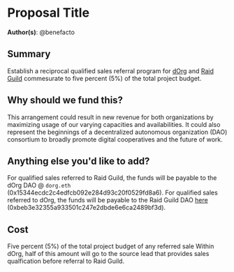 # Proposal Title

**Author(s)**: @benefacto

## Summary

Establish a reciprocal qualified sales referral program for [dOrg](https://dorg.tech/) and [Raid Guild](https://raidguild.org/) commesurate to five percent (5%) of the total project budget. 

## Why should we fund this?

This arrangement could result in new revenue for both organizations by maximizing usage of our varying capacities and availabilities.
It could also represent the beginnings of a decentralized autonomous organization (DAO) consortium to broadly promote digital cooperatives and the future of work.

## Anything else you'd like to add?

For qualified sales referred to Raid Guild, the funds will be payable to the dOrg DAO @ `dorg.eth` (0x15344ecdc2c4edfcb092e284d93c20f0529fd8a6).
For qualified sales referred to dOrg, the funds will be payable to the Raid Guild DAO [here](https://pokemol.com/dao/0xbeb3e32355a933501c247e2dbde6e6ca2489bf3d) (0xbeb3e32355a933501c247e2dbde6e6ca2489bf3d).

## Cost

Five percent (5%) of the total project budget of any referred sale
Within dOrg, half of this amount will go to the source lead that provides sales qualfication before referral to Raid Guild.